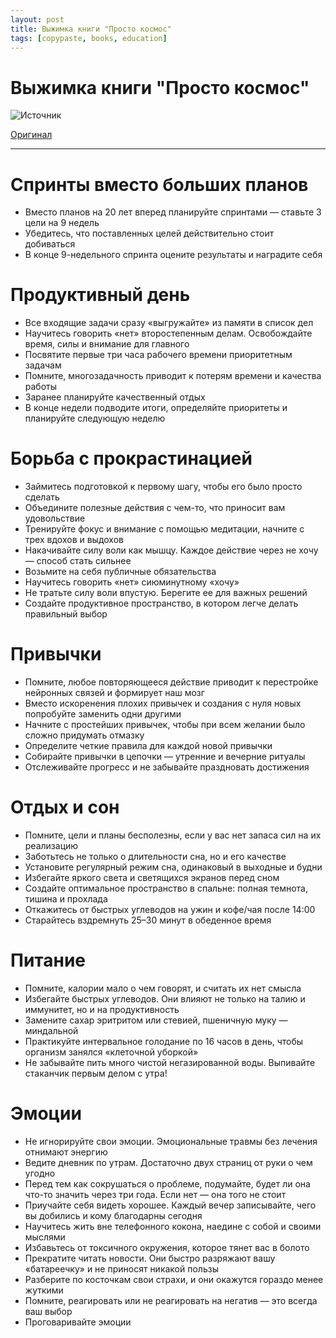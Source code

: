```yaml
---
layout: post
title: Выжимка книги "Просто космос"
tags: [copypaste, books, education]
---
```


# Выжимка книги "Просто космос"

![Источник](https://www.mann-ivanov-ferber.ru/assets/files/content-pages/infografika/prosto-kosmos/mif-prostocosmos-011.jpg)

[Оригинал](https://www.mann-ivanov-ferber.ru/assets/files/content-pages/infografika/prosto-kosmos/mif-prostocosmos-011.jpg)

---

# Спринты вместо больших планов
- Вместо планов на 20 лет вперед планируйте спринтами — ставьте 3 цели на 9 недель
- Убедитесь, что поставленных целей действительно стоит добиваться
- В конце 9-недельного спринта оцените результаты и наградите себя

# Продуктивный день
- Все входящие задачи сразу «выгружайте» из памяти в список дел
- Научитесь говорить «нет» второстепенным делам. Освобождайте время, силы и внимание для главного
- Посвятите первые три часа рабочего времени приоритетным задачам
- Помните, многозадачность приводит к потерям времени и качества работы
- Заранее планируйте качественный отдых
- В конце недели подводите итоги, определяйте приоритеты и планируйте следующую неделю

# Борьба с прокрастинацией
- Займитесь подготовкой к первому шагу, чтобы его было просто сделать
- Объедините полезные действия с чем-то, что приносит вам удовольствие
- Тренируйте фокус и внимание с помощью медитации, начните с трех вдохов и выдохов
- Накачивайте силу воли как мышцу. Каждое действие через не хочу — способ стать сильнее
- Возьмите на себя публичные обязательства
- Научитесь говорить «нет» сиюминутному «хочу»
- Не тратьте силу воли впустую. Берегите ее для важных решений
- Создайте продуктивное пространство, в котором легче делать правильный выбор

# Привычки
- Помните, любое повторяющееся действие приводит к перестройке нейронных связей и формирует наш мозг
- Вместо искоренения плохих привычек и создания с нуля новых попробуйте заменить одни другими
- Начните с простейших привычек, чтобы при всем желании было сложно придумать отмазку
- Определите четкие правила для каждой новой привычки
- Собирайте привычки в цепочки — утренние и вечерние ритуалы
- Отслеживайте прогресс и не забывайте праздновать достижения

# Отдых и сон
- Помните, цели и планы бесполезны, если у вас нет запаса сил на их реализацию
- Заботьтесь не только о длительности сна, но и его качестве
- Установите регулярный режим сна, одинаковый в выходные и будни
- Избегайте яркого света и светящихся экранов перед сном
- Создайте оптимальное пространство в спальне: полная темнота, тишина и прохлада
- Откажитесь от быстрых углеводов на ужин и кофе/чая после 14:00
- Старайтесь вздремнуть 25–30 минут в обеденное время

# Питание
- Помните, калории мало о чем говорят, и считать их нет смысла
- Избегайте быстрых углеводов. Они влияют не только на талию и иммунитет, но и на продуктивность
- Замените сахар эритритом или стевией, пшеничную муку — миндальной
- Практикуйте интервальное голодание по 16 часов в день, чтобы организм занялся «клеточной уборкой»
- Не забывайте пить много чистой негазированной воды. Выпивайте стаканчик первым делом с утра!

# Эмоции
- Не игнорируйте свои эмоции. Эмоциональные травмы без лечения отнимают энергию
- Ведите дневник по утрам. Достаточно двух страниц от руки о чем угодно
- Перед тем как сокрушаться о проблеме, подумайте, будет ли она что-то значить через три года. Если нет — она того не стоит
- Приучайте себя видеть хорошее. Каждый вечер записывайте, чего вы добились и кому благодарны сегодня
- Научитесь жить вне телефонного кокона, наедине с собой и своими мыслями
- Избавьтесь от токсичного окружения, которое тянет вас в болото
- Прекратите читать новости. Они быстро разряжают вашу «батареечку» и не приносят никакой пользы
- Разберите по косточкам свои страхи, и они окажутся гораздо менее жуткими
- Помните, реагировать или не реагировать на негатив — это всегда ваш выбор
- Проговаривайте эмоции